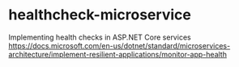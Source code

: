 # healthcheck-microservice
Implementing health checks in ASP.NET Core services
https://docs.microsoft.com/en-us/dotnet/standard/microservices-architecture/implement-resilient-applications/monitor-app-health
